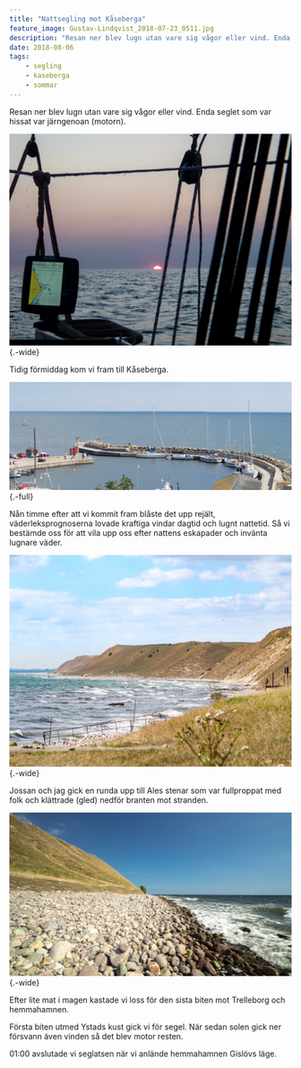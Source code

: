 ```yaml
---
title: "Nattsegling mot Kåseberga"
feature_image: Gustav-Lindqvist_2018-07-23_0511.jpg
description: "Resan ner blev lugn utan vare sig vågor eller vind. Enda seglet som var hissat var järngenoan (motorn)."
date: 2018-08-06
tags:
    - segling
    - kaseberga
    - sommar
---
```


Resan ner blev lugn utan vare sig vågor eller vind. Enda seglet som var hissat var järngenoan (motorn).

![En soluppgång över havet sett fårn en segelbåt. I förgrunden syns några tampar och en GPS-navigator.](_JOS0563.jpg "Bild från soluppgången över Hanöbukten av [Josefine Nilsson](http://josefinenilsson.se)"){.-wide}

Tidig förmiddag kom vi fram till Kåseberga.

![Hamnen i Kåseberga](Gustav-Lindqvist_2018-07-23_0488-Pano.jpg){.-full}

Nån timme efter att vi kommit fram blåste det upp rejält, väderleksprognoserna lovade kraftiga vindar dagtid och lugnt nattetid. Så vi bestämde oss för att vila upp oss efter nattens eskapader och invänta lugnare väder.

![Vågor som slår in mot den steniga stranden, till höger om stranden sträcker sig sandbankarna vid Kåseberga högt över vattnet.](Gustav-Lindqvist_2018-07-23_0511.jpg){.-wide}

Jossan och jag gick en runda upp till Ales stenar som var fullproppat med folk och klättrade (gled) nedför branten mot stranden.

![En bild på den steniga stranden i Kåseberga. Bilden är tagen så att stenstrandens övre kant och horisonten bildar en linje i mitten av bilden. Bankarna och vattenkanten bildar en linje som går från den övre vänstra hörner ned till det högre hörnet.](Gustav-Lindqvist_2018-07-23_0521.jpg){.-wide}

Efter lite mat i magen kastade vi loss för den sista biten mot Trelleborg och hemmahamnen.

Första biten utmed Ystads kust gick vi för segel. När sedan solen gick ner försvann även vinden så det blev motor resten.

01:00 avslutade vi seglatsen när vi anlände hemmahamnen Gislövs läge.
